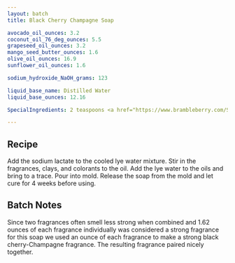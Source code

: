 ```yaml
---
layout: batch
title: Black Cherry Champagne Soap

avocado_oil_ounces: 3.2
coconut_oil_76_deg_ounces: 5.5
grapeseed_oil_ounces: 3.2
mango_seed_butter_ounces: 1.6
olive_oil_ounces: 16.9
sunflower_oil_ounces: 1.6

sodium_hydroxide_NaOH_grams: 123

liquid_base_name: Distilled Water
liquid_base_ounces: 12.16

SpecialIngredients: 2 teaspoons <a href="https://www.brambleberry.com/Sodium-Lactate-P5127.aspx">sodium lactate</a>, 2 teaspoon <a href="http://amzn.to/1P0vxbg">Moroccan red clay powder</a>, 1 teaspoons <a href="http://amzn.to/1mO8E4M">French green clay</a>, 1 teaspoon <a href="https://www.brambleberry.com/burgundy-pigment-p4051.aspx">burgundy pigment</a>, 3 teaspoons <a href="https://www.brambleberry.com/titanium-dioxide-pigment-p4040.aspx">titanium dioxide pigment</a>, 1 oz. <a href="https://www.brambleberry.com/Champagne-Fragrance-Oil-P4374.aspx">Champagne fragrance oil</a>, and 1 oz. <a href="https://www.brambleberry.com/Black-Cherry-Fragrance-Oil-P4607.aspx">black cherry fragrance oil</a>.

---
```


## Recipe
Add the sodium lactate to the cooled lye water mixture.  Stir in the fragrances, clays, and colorants to the oil. Add the lye water to the oils and bring to a trace. Pour into mold. Release the soap from the mold and let cure for 4 weeks before using.

## Batch Notes
Since two fragrances often smell less strong when combined and 1.62 ounces of each fragrance individually was considered a strong fragrance for this soap we used an ounce of each fragrance to make a strong black cherry-Champagne fragrance. The resulting fragrance paired nicely together.